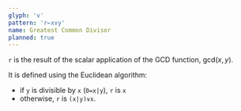 ```yaml
---
glyph: '∨'
pattern: 'r←x∨y'
name: Greatest Common Divisor
planned: true
---
```


`r` is the result of the scalar application of the GCD function, $\mathop{\text{gcd}}(x, y)$.

It is defined using the Euclidean algorithm:

* if `y` is divisible by `x` (`0=x|y`), `r` is `x`
* otherwise, `r` is `(x|y)∨x`.